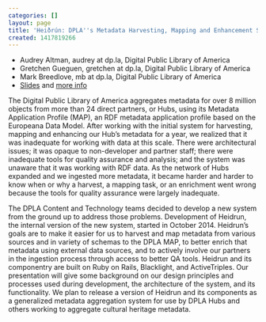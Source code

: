 ```yaml
---
categories: []
layout: page
title: 'Heiðrún: DPLA''s Metadata Harvesting, Mapping and Enhancement System'
created: 1417819266
---
```

- Audrey Altman, audrey at dp.la, Digital Public Library of America
- Gretchen Gueguen, gretchen at dp.la, Digital Public Library of
America
- Mark Breedlove, mb at dp.la, Digital Public Library of America
- [Slides](https://docs.google.com/a/dp.la/presentation/d/1nsyuaKsyv8AQ6xrrQ2MSXfPJhExY3caIyJrALneoMEY/edit) and [more info](http://bit.ly/heidrun)

The Digital Public Library of America aggregates metadata for over 8
million objects from more than 24 direct partners, or Hubs, using its
Metadata Application Profile (MAP), an RDF metadata application profile
based on the Europeana Data Model. After working with the initial system
for harvesting, mapping and enhancing our Hub’s metadata for a year, we
realized that it was inadequate for working with data at this scale.
There were architectural issues; it was opaque to non-developer and
partner staff; there were inadequate tools for quality assurance and
analysis; and the system was unaware that it was working with RDF data.
As the network of Hubs expanded and we ingested more metadata, it became
harder and harder to know when or why a harvest, a mapping task, or an
enrichment went wrong because the tools for quality assurance were
largely inadequate.

The DPLA Content and Technology teams decided to develop a new system
from the ground up to address those problems. Development of Heidrun,
the internal version of the new system, started in October 2014.
Heidrun’s goals are to make it easier for us to harvest and map metadata
from various sources and in variety of schemas to the DPLA MAP, to
better enrich that metadata using external data sources, and to actively
involve our partners in the ingestion process through access to better
QA tools. Heidrun and its componentry are built on Ruby on Rails,
Blacklight, and ActiveTriples. Our presentation will give some
background on our design principles and processes used during
development, the architecture of the system, and its functionality. We
plan to release a version of Heidrun and its components as a generalized
metadata aggregation system for use by DPLA Hubs and others working to
aggregate cultural heritage metadata.
